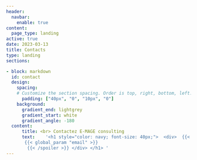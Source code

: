 ```yaml
---
header:
  navbar:
    enable: true
content: 
  page_type: landing
active: true
date: 2023-03-13
title: Contacts
type: landing
sections:

- block: markdown
  id: contact
  design: 
    spacing:
    # Customize the section spacing. Order is top, right, bottom, left.
      padding: ["40px", "0", "10px", "0"] 
    background:
      gradient_end: lightgrey 
      gradient_start: white
      gradient_angle: -180
  content:
      title: <br> Contactez E-MAGE consulting 
      text:    '<h1 style="color: navy; font-size: 40px;">  <div>  {{< spoiler text=" 📧 Cliquez pour voir mon adresse mail" >}}
       {{< global_param "email" >}}
        {{< /spoiler >}} </div> </h1> '
--- 
```

  
           